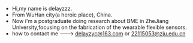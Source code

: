 + Hi,my name is delayzzz. 
+ From WuHan city(a heroic place), China.
+ Now i'm a postgraduate doing research about BME in ZheJiang University,focusing on the fabrication of the wearable flexible sensors.
+ how to contact me ---> delayzyc@163.com or 22115053@zju.edu.cn
